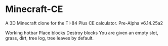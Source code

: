 # Minecraft-CE
A 3D Minecraft clone for the TI-84 Plus CE calculator.
Pre-Alpha v6.14.25a2

Working hotbar
Place blocks
Destroy blocks
You are given an empty slot, grass, dirt, tree log, tree leaves by default.
